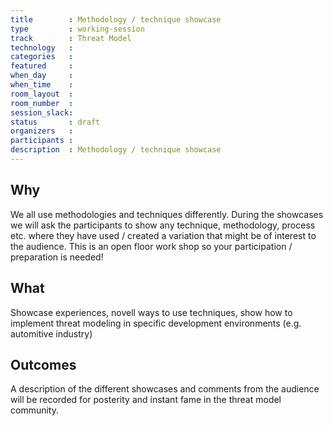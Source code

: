 ```yaml
---
title        : Methodology / technique showcase
type         : working-session
track        : Threat Model
technology   :
categories   :
featured     :
when_day     :
when_time    :
room_layout  :
room_number  :
session_slack:
status       : draft
organizers   :
participants :
description  : Methodology / technique showcase
---
```


## Why

We all use methodologies and techniques differently. During the showcases we will ask the participants to show any technique, methodology, process etc. where they have used / created a variation that might be of interest to the audience.
This is an open floor work shop so your participation / preparation is needed!

## What

Showcase experiences, novell ways to use techniques, show how to implement threat modeling in specific development environments (e.g. automitive industry)

## Outcomes

A description of the different showcases and comments from the audience will be recorded for posterity and instant fame in the threat model community.

